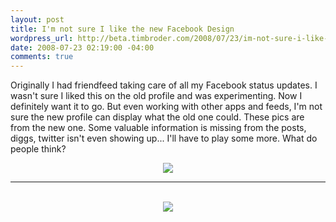 ```yaml
--- 
layout: post
title: I'm not sure I like the new Facebook Design
wordpress_url: http://beta.timbroder.com/2008/07/23/im-not-sure-i-like-the-new-facebook-design/
date: 2008-07-23 02:19:00 -04:00
comments: true
---
```

Originally I had friendfeed taking care of all my Facebook status updates.  I wasn't sure I liked this on the old profile and was experimenting. Now I definitely want it to go.  But even working with other apps and feeds, I'm not sure the new profile can display what the old one could. These pics are from the new one. Some valuable information is missing from the posts, diggs, twitter isn't even showing up... I'll have to play some more. What do people think?<br />
<div class="separator" style="text-align: center; clear: both;">
<a href="http://4.bp.blogspot.com/_Ng3QbVQfLZ8/SIaW5MGLaHI/AAAAAAAASOU/FrPl0GKnWr0/s1600-h/newfb2.jpg" imageanchor="1" style="border: 1pt none ; background-color: transparent; margin-left: 1em; margin-right: 1em;"><img src="http://4.bp.blogspot.com/_Ng3QbVQfLZ8/SIaW5MGLaHI/AAAAAAAASOU/VaZMmEpswdw/s400-R/newfb2.jpg" style="border: 0pt none ;" /></a><br /><hr /><br /><a href="http://3.bp.blogspot.com/_Ng3QbVQfLZ8/SIaW8qi4MXI/AAAAAAAASOc/pVuueWByKZI/s1600-h/newfb1.jpg" imageanchor="1" style="border: 0pt none ; background-color: transparent; margin-left: 1em; margin-right: 1em;"><img src="http://3.bp.blogspot.com/_Ng3QbVQfLZ8/SIaW8qi4MXI/AAAAAAAASOc/cNc-Mv1GYmY/s400-R/newfb1.jpg" style="border: 1pt none ;" /></a></div>
